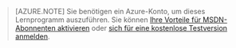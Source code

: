 ﻿> [AZURE.NOTE]
> Sie benötigen ein Azure-Konto, um dieses Lernprogramm auszuführen. Sie können <a href="http://www.windowsazure.com/pricing/member-offers/msdn-benefits-details/" target="_blank">Ihre Vorteile für MSDN-Abonnenten aktivieren</a> oder <a href="http://www.windowsazure.com/pricing/free-trial/" target="_blank">sich für eine kostenlose Testversion anmelden</a>.

<!--HONumber=47-->
